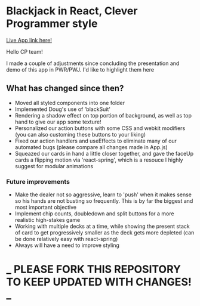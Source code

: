 # Blackjack in React, Clever Programmer style

[Live App link here!](https://cp-blaqjaq.vercel.app/)

Hello CP team!

I made a couple of adjustments since concluding the presentation and demo of this app in PWR/PWJ. I'd like to highlight them here

## What has changed since then?

- Moved all styled components into one folder
- Implemented Doug's use of 'blackSuit'
- Rendering a shadow effect on top portion of background, as well as top hand to give our app some texture!
- Personalized our action buttons with some CSS and webkit modifiers (you can also customing these buttons to your liking)
- Fixed our action handlers and useEffects to eliminate many of our automated bugs (please compare all changes made in App.js)
- Squeazed our cards in hand a little closer together, and gave the faceUp cards a flipping motion via 'react-spring', which is a resouce I highly suggest for modular animations

### Future improvements

- Make the dealer not so aggressive, learn to 'push' when it makes sense so his hands are not busting so frequently. This is by far the biggest and most important objective
- Implement chip counts, doubledown and split buttons for a more realistic high-stakes game
- Working with multiple decks at a time, while showing the present stack of card to get progressively smaller as the deck gets more depleted (can be done relatively easy with react-spring)
- Always will have a need to improve styling

# _ PLEASE FORK THIS REPOSITORY TO KEEP UPDATED WITH CHANGES! _
